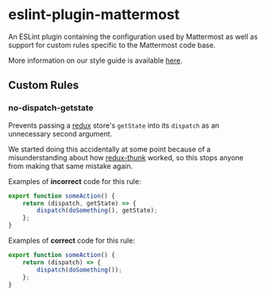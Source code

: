 # eslint-plugin-mattermost

An ESLint plugin containing the configuration used by Mattermost as well as support for custom rules specific to the Mattermost code base.

More information on our style guide is available [here](https://docs.mattermost.com/developer/style-guide.html).

## Custom Rules

### no-dispatch-getstate

Prevents passing a [redux](https://redux.js.org/) store's `getState` into its `dispatch` as an unnecessary second argument.

We started doing this accidentally at some point because of a misunderstanding about how [redux-thunk](https://github.com/reduxjs/redux-thunk) worked, so this stops anyone from making that same mistake again.

Examples of **incorrect** code for this rule:
```javascript
export function someAction() {
    return (dispatch, getState) => {
        dispatch(doSomething(), getState);
    };
}
```

Examples of **correct** code for this rule:
```javascript
export function someAction() {
    return (dispatch) => {
        dispatch(doSomething());
    };
}
```
